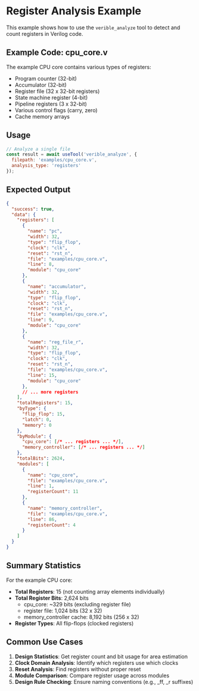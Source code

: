# Register Analysis Example

This example shows how to use the `verible_analyze` tool to detect and count registers in Verilog code.

## Example Code: cpu_core.v

The example CPU core contains various types of registers:
- Program counter (32-bit)
- Accumulator (32-bit)
- Register file (32 x 32-bit registers)
- State machine register (4-bit)
- Pipeline registers (3 x 32-bit)
- Various control flags (carry, zero)
- Cache memory arrays

## Usage

```javascript
// Analyze a single file
const result = await useTool('verible_analyze', {
  filepath: 'examples/cpu_core.v',
  analysis_type: 'registers'
});
```

## Expected Output

```json
{
  "success": true,
  "data": {
    "registers": [
      {
        "name": "pc",
        "width": 32,
        "type": "flip_flop",
        "clock": "clk",
        "reset": "rst_n",
        "file": "examples/cpu_core.v",
        "line": 8,
        "module": "cpu_core"
      },
      {
        "name": "accumulator",
        "width": 32,
        "type": "flip_flop",
        "clock": "clk",
        "reset": "rst_n",
        "file": "examples/cpu_core.v",
        "line": 9,
        "module": "cpu_core"
      },
      {
        "name": "reg_file_r",
        "width": 32,
        "type": "flip_flop",
        "clock": "clk",
        "reset": "rst_n",
        "file": "examples/cpu_core.v",
        "line": 15,
        "module": "cpu_core"
      },
      // ... more registers
    ],
    "totalRegisters": 15,
    "byType": {
      "flip_flop": 15,
      "latch": 0,
      "memory": 0
    },
    "byModule": {
      "cpu_core": [/* ... registers ... */],
      "memory_controller": [/* ... registers ... */]
    },
    "totalBits": 2624,
    "modules": [
      {
        "name": "cpu_core",
        "file": "examples/cpu_core.v",
        "line": 1,
        "registerCount": 11
      },
      {
        "name": "memory_controller",
        "file": "examples/cpu_core.v",
        "line": 86,
        "registerCount": 4
      }
    ]
  }
}
```

## Summary Statistics

For the example CPU core:
- **Total Registers**: 15 (not counting array elements individually)
- **Total Register Bits**: 2,624 bits
  - cpu_core: ~329 bits (excluding register file)
  - register file: 1,024 bits (32 x 32)
  - memory_controller cache: 8,192 bits (256 x 32)
- **Register Types**: All flip-flops (clocked registers)

## Common Use Cases

1. **Design Statistics**: Get register count and bit usage for area estimation
2. **Clock Domain Analysis**: Identify which registers use which clocks
3. **Reset Analysis**: Find registers without proper reset
4. **Module Comparison**: Compare register usage across modules
5. **Design Rule Checking**: Ensure naming conventions (e.g., _ff, _r suffixes)